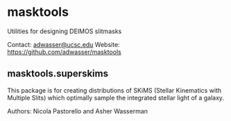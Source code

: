 masktools
=========

Utilities for designing DEIMOS slitmasks

Contact: <adwasser@ucsc.edu>
Website: <https://github.com/adwasser/masktools>

masktools.superskims
--------------------

This package is for creating distributions of SKiMS (Stellar Kinematics with Multiple Slits) 
which optimally sample the integrated stellar light of a galaxy.

Authors: Nicola Pastorello and Asher Wasserman
